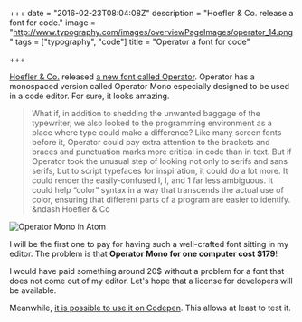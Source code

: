 +++
date = "2016-02-23T08:04:08Z"
description = "Hoefler & Co. release a font for code."
image = "http://www.typography.com/images/overviewPageImages/operator_14.png"
tags = ["typography", "code"]
title = "Operator a font for code"

+++

[Hoefler & Co.](http://www.typography.com/) released [a new font called Operator](http://www.typography.com/blog/introducing-operator).
Operator has a monospaced version called Operator Mono especially designed to be used in a code editor. For sure, it looks amazing.

> What if, in addition to shedding the unwanted baggage of the typewriter, we also looked to the programming environment as a place where type could make a difference? Like many screen fonts before it, Operator could pay extra attention to the brackets and braces and punctuation marks more critical in code than in text. But if Operator took the unusual step of looking not only to serifs and sans serifs, but to script typefaces for inspiration, it could do a lot more. It could render the easily-confused I, l, and 1 far less ambiguous. It could help “color” syntax in a way that transcends the actual use of color, ensuring that different parts of a program are easier to identify.
> &ndash Hoefler & Co

![Operator Mono in Atom](http://cdn.typography.com/assets/images/blog/operator_ide2.png)

I will be the first one to pay for having such a well-crafted font sitting in my editor. The problem is that **Operator Mono for one computer cost $179**!

I would have paid something around 20$ without a problem for a font that does not come out of my editor. Let's hope that a license for developers will be available.

Meanwhile, [it is possible to use it on Codepen](http://blog.codepen.io/2016/02/18/new-typeface-operator/). This allows at least to test it.
